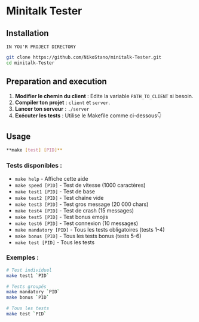 # Minitalk Tester

## Installation

`IN YOU'R PROJECT DIRECTORY`
```bash
git clone https://github.com/NikoStano/minitalk-Tester.git
cd minitalk-Tester
```

## Preparation and execution

1. **Modifier le chemin du client** : Edite la variable `PATH_TO_CLIENT` si besoin.
2. **Compiler ton projet** : `client` et `server`.
3. **Lancer ton serveur** : `./server`
4. **Exécuter les tests** : Utilise le Makefile comme ci-dessous👇

## Usage

```bash
**make [test] [PID]**
```

### Tests disponibles :

- `make help` - Affiche cette aide
- `make speed [PID]` - Test de vitesse (1000 caractères)
- `make test1 [PID]` - Test de base
- `make test2 [PID]` - Test chaîne vide
- `make test3 [PID]` - Test gros message (20 000 chars)
- `make test4 [PID]` - Test de crash (15 messages)
- `make test5 [PID]` - Test bonus emojis
- `make test6 [PID]` - Test connexion (10 messages)
- `make mandatory [PID]` - Tous les tests obligatoires (tests 1-4)
- `make bonus [PID]` - Tous les tests bonus (tests 5-6)
- `make test [PID]` - Tous les tests

### Exemples :

```bash
# Test individuel
make test1 `PID`

# Tests groupés
make mandatory `PID`
make bonus `PID`

# Tous les tests
make test `PID`
```

